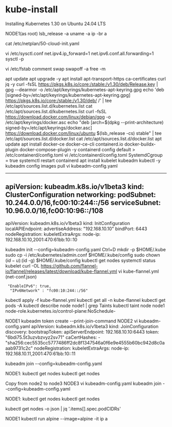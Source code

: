 # kube-install
Installing Kubernetes 1.30 on Ubuntu 24.04 LTS

NODE1(as root)
lsb_release -a
uname -a
ip -br a

cat /etc/netplan/50-cloud-init.yaml

vi /etc/sysctl.conf
net.ipv4.ip_forward=1
net.ipv6.conf.all.forwarding=1
sysctl -p

vi /etc/fstab
comment swap
swapoff -a
free -m

apt update
apt upgrade -y
apt install apt-transport-https ca-certificates curl jq -y
curl -fsSL https://pkgs.k8s.io/core:/stable:/v1.30/deb/Release.key | gpg --dearmor -o /etc/apt/keyrings/kubernetes-apt-keyring.gpg
echo 'deb [signed-by=/etc/apt/keyrings/kubernetes-apt-keyring.gpg] https://pkgs.k8s.io/core:/stable:/v1.30/deb/ /' | tee /etc/apt/sources.list.d/kubernetes.list
cat /etc/apt/sources.list.d/kubernetes.list
curl -fsSL https://download.docker.com/linux/debian/gpg -o /etc/apt/keyrings/docker.asc
echo "deb [arch=$(dpkg --print-architecture) signed-by=/etc/apt/keyrings/docker.asc] https://download.docker.com/linux/ubuntu $(lsb_release -cs) stable" | tee /etc/apt/sources.list.d/docker.list
cat /etc/apt/sources.list.d/docker.list
apt update
apt install docker-ce docker-ce-cli containerd.io docker-buildx-plugin docker-compose-plugin -y
containerd config default > /etc/containerd/config.toml
vi /etc/containerd/config.toml
SystemdCgroup = true
systemctl restart containerd
apt install kubelet kubeadm kubectl -y
kubeadm config images pull
vi kubeadm-config.yaml

---
apiVersion: kubeadm.k8s.io/v1beta3
kind: ClusterConfiguration
networking:
  podSubnet: 10.244.0.0/16,fc00:10:244::/56
  serviceSubnet: 10.96.0.0/16,fc00:10:96::/108
---
apiVersion: kubeadm.k8s.io/v1beta3
kind: InitConfiguration
localAPIEndpoint:
  advertiseAddress: "192.168.10.10"
  bindPort: 6443
nodeRegistration:
  kubeletExtraArgs:
    node-ip: 192.168.10.10,2001:470:61bb:10::10


kubeadm init --config=kubeadm-config.yaml
Ctrl+D
mkdir -p $HOME/.kube
sudo cp -i /etc/kubernetes/admin.conf $HOME/.kube/config
sudo chown $(id -u):$(id -g) $HOME/.kube/config
kubectl get nodes
systemctl status kubelet
curl -OL https://github.com/flannel-io/flannel/releases/latest/download/kube-flannel.yml
vi kube-flannel.yml (net-conf.json)

     "EnableIPv6": true,
      "IPv6Network" : "fc00:10:244::/56"

kubectl apply -f kube-flannel.yml
kubectl get all -n kube-flannel
kubectl get pods -A
kubectl describe node node1 | grep Taints
kubectl taint node node1 node-role.kubernetes.io/control-plane:NoSchedule-


NODE1
kubeadm token create --print-join-command
NODE2
vi kubeadm-config.yaml
apiVersion: kubeadm.k8s.io/v1beta3
kind: JoinConfiguration
discovery:
  bootstrapToken:
    apiServerEndpoint: 192.168.10.10:6443
    token: "6bdi75.5t3uzvbzvyz2sv71"
    caCertHashes:
      - "sha256:cec5535cc5777486ff2dc8f1347546a0f6e9e4555b60bc942d8c0aaab9731c2c"
nodeRegistration:
  kubeletExtraArgs:
   node-ip: 192.168.10.11,2001:470:61bb:10::11

kubeadm join --config=kubeadm-config.yaml

NODE1:
kubectl get nodes
kubectl get nodes

Copy from node2 to node3
NODE3
vi kubeadm-config.yaml
kubeadm join --config=kubeadm-config.yaml

NODE1:
kubectl get nodes
kubectl get nodes

kubectl get nodes -o json | jq '.items[].spec.podCIDRs'

NODE1
kubectl run alpine --image=alpine -it
ip a
